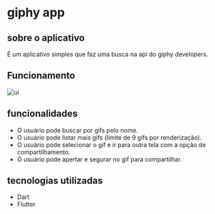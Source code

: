 # giphy app

## sobre o aplicativo
É um aplicativo simples que faz uma busca na api do giphy developers.

## Funcionamento
![ui](https://i.ibb.co/9ZNQRM7/cats.gif)

## funcionalidades
* O usuário pode buscar por gifs pelo nome.
* O usuário pode listar mais gifs (limite de 9 gifs por renderização).
* O usuário pode selecionar o gif e ir para outra tela com a opção de compartilhamento.
* O usuário pode apertar e segurar no gif para compartilhar.

## tecnologias utilizadas
* Dart
* Flutter




